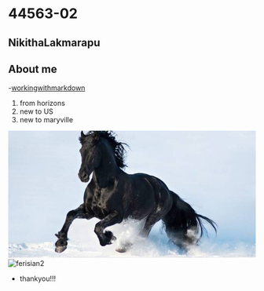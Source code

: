 # 44563-02
## NikithaLakmarapu
## About me

-[workingwithmarkdown](https://github.com/profcase/working-with-markdown)
1. from horizons
1. new to US
1. new to maryville

![ferisian](https://github.com/NikithaLakmarapu/44563-02/blob/master/love.jpg)
![ferisian2](https://st2.depositphotos.com/1000934/8841/i/950/depositphotos_88413290-stock-photo-the-black-horse-of-the.jpg)
- thankyou!!!
